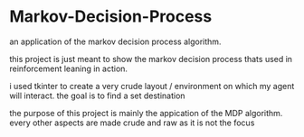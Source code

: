 # Markov-Decision-Process
 an application of the markov decision process algorithm.
 
 this project is just meant to show the markov decision process thats used in reinforcement leaning in action.

 i used tkinter to create a very crude layout / environment on which my agent will interact. the goal is to find a set destination
 
 the purpose of this project is mainly the appication of the MDP algorithm. every other aspects are made crude and raw as it is not the focus 
 
